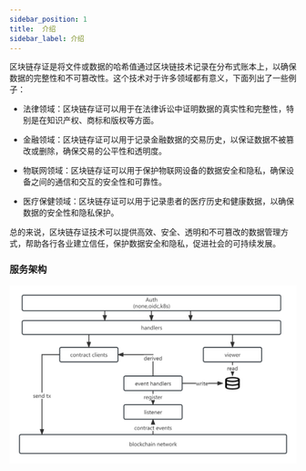 ```yaml
---
sidebar_position: 1
title:  介绍
sidebar_label: 介绍
---
```



区块链存证是将文件或数据的哈希值通过区块链技术记录在分布式账本上，以确保数据的完整性和不可篡改性。这个技术对于许多领域都有意义，下面列出了一些例子：

- 法律领域：区块链存证可以用于在法律诉讼中证明数据的真实性和完整性，特别是在知识产权、商标和版权等方面。

- 金融领域：区块链存证可以用于记录金融数据的交易历史，以保证数据不被篡改或删除，确保交易的公平性和透明度。

- 物联网领域：区块链存证可以用于保护物联网设备的数据安全和隐私，确保设备之间的通信和交互的安全性和可靠性。

- 医疗保健领域：区块链存证可以用于记录患者的医疗历史和健康数据，以确保数据的安全性和隐私保护。

总的来说，区块链存证技术可以提供高效、安全、透明和不可篡改的数据管理方式，帮助各行各业建立信任，保护数据安全和隐私，促进社会的可持续发展。

### 服务架构

![服务架构](../../img/depository_arch.png)
